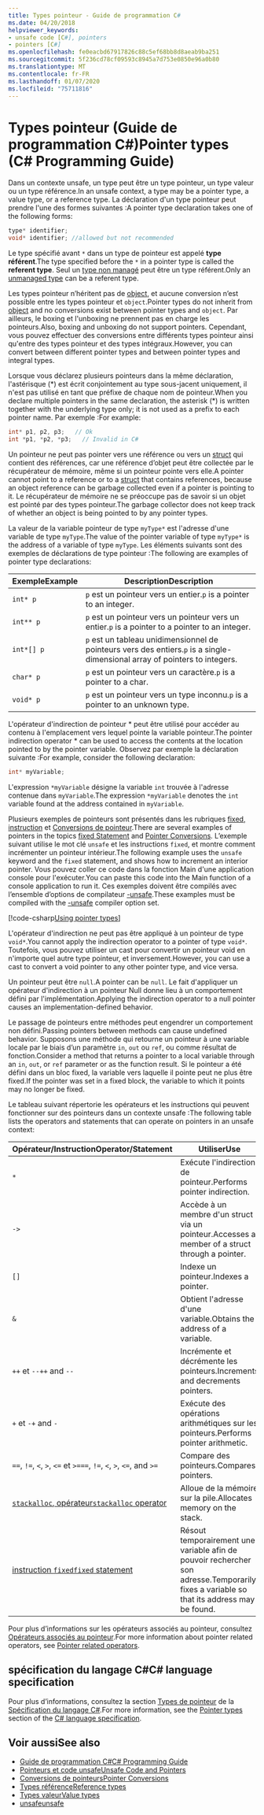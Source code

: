 ```yaml
---
title: Types pointeur - Guide de programmation C#
ms.date: 04/20/2018
helpviewer_keywords:
- unsafe code [C#], pointers
- pointers [C#]
ms.openlocfilehash: fe0eacbd67917826c88c5ef68bb8d8aeab9ba251
ms.sourcegitcommit: 5f236cd78cf09593c8945a7d753e0850e96a0b80
ms.translationtype: MT
ms.contentlocale: fr-FR
ms.lasthandoff: 01/07/2020
ms.locfileid: "75711816"
---
```

# <a name="pointer-types-c-programming-guide"></a><span data-ttu-id="02bce-102">Types pointeur (Guide de programmation C#)</span><span class="sxs-lookup"><span data-stu-id="02bce-102">Pointer types (C# Programming Guide)</span></span>

<span data-ttu-id="02bce-103">Dans un contexte unsafe, un type peut être un type pointeur, un type valeur ou un type référence.</span><span class="sxs-lookup"><span data-stu-id="02bce-103">In an unsafe context, a type may be a pointer type, a value type, or a reference type.</span></span> <span data-ttu-id="02bce-104">La déclaration d'un type pointeur peut prendre l'une des formes suivantes :</span><span class="sxs-lookup"><span data-stu-id="02bce-104">A pointer type declaration takes one of the following forms:</span></span>

``` csharp
type* identifier;
void* identifier; //allowed but not recommended
```

<span data-ttu-id="02bce-105">Le type spécifié avant `*` dans un type de pointeur est appelé **type référent**.</span><span class="sxs-lookup"><span data-stu-id="02bce-105">The type specified before the `*` in a pointer type is called the **referent type**.</span></span> <span data-ttu-id="02bce-106">Seul un [type non managé](../../language-reference/builtin-types/unmanaged-types.md) peut être un type référent.</span><span class="sxs-lookup"><span data-stu-id="02bce-106">Only an [unmanaged type](../../language-reference/builtin-types/unmanaged-types.md) can be a referent type.</span></span>

<span data-ttu-id="02bce-107">Les types pointeur n’héritent pas de [object](../../language-reference/builtin-types/reference-types.md), et aucune conversion n’est possible entre les types pointeur et `object`.</span><span class="sxs-lookup"><span data-stu-id="02bce-107">Pointer types do not inherit from [object](../../language-reference/builtin-types/reference-types.md) and no conversions exist between pointer types and `object`.</span></span> <span data-ttu-id="02bce-108">Par ailleurs, le boxing et l'unboxing ne prennent pas en charge les pointeurs.</span><span class="sxs-lookup"><span data-stu-id="02bce-108">Also, boxing and unboxing do not support pointers.</span></span> <span data-ttu-id="02bce-109">Cependant, vous pouvez effectuer des conversions entre différents types pointeur ainsi qu'entre des types pointeur et des types intégraux.</span><span class="sxs-lookup"><span data-stu-id="02bce-109">However, you can convert between different pointer types and between pointer types and integral types.</span></span>

<span data-ttu-id="02bce-110">Lorsque vous déclarez plusieurs pointeurs dans la même déclaration, l'astérisque (\*) est écrit conjointement au type sous-jacent uniquement, il n'est pas utilisé en tant que préfixe de chaque nom de pointeur.</span><span class="sxs-lookup"><span data-stu-id="02bce-110">When you declare multiple pointers in the same declaration, the asterisk (\*) is written together with the underlying type only; it is not used as a prefix to each pointer name.</span></span> <span data-ttu-id="02bce-111">Par exemple :</span><span class="sxs-lookup"><span data-stu-id="02bce-111">For example:</span></span>

```csharp
int* p1, p2, p3;   // Ok
int *p1, *p2, *p3;   // Invalid in C#
```

<span data-ttu-id="02bce-112">Un pointeur ne peut pas pointer vers une référence ou vers un [struct](../../language-reference/keywords/struct.md) qui contient des références, car une référence d’objet peut être collectée par le récupérateur de mémoire, même si un pointeur pointe vers elle.</span><span class="sxs-lookup"><span data-stu-id="02bce-112">A pointer cannot point to a reference or to a [struct](../../language-reference/keywords/struct.md) that contains references, because an object reference can be garbage collected even if a pointer is pointing to it.</span></span> <span data-ttu-id="02bce-113">Le récupérateur de mémoire ne se préoccupe pas de savoir si un objet est pointé par des types pointeur.</span><span class="sxs-lookup"><span data-stu-id="02bce-113">The garbage collector does not keep track of whether an object is being pointed to by any pointer types.</span></span>

<span data-ttu-id="02bce-114">La valeur de la variable pointeur de type `myType*` est l'adresse d'une variable de type `myType`.</span><span class="sxs-lookup"><span data-stu-id="02bce-114">The value of the pointer variable of type `myType*` is the address of a variable of type `myType`.</span></span> <span data-ttu-id="02bce-115">Les éléments suivants sont des exemples de déclarations de type pointeur :</span><span class="sxs-lookup"><span data-stu-id="02bce-115">The following are examples of pointer type declarations:</span></span>

|<span data-ttu-id="02bce-116">Exemple</span><span class="sxs-lookup"><span data-stu-id="02bce-116">Example</span></span>|<span data-ttu-id="02bce-117">Description</span><span class="sxs-lookup"><span data-stu-id="02bce-117">Description</span></span>|
|-------------|-----------------|
|`int* p`|<span data-ttu-id="02bce-118">`p` est un pointeur vers un entier.</span><span class="sxs-lookup"><span data-stu-id="02bce-118">`p` is a pointer to an integer.</span></span>|
|`int** p`|<span data-ttu-id="02bce-119">`p` est un pointeur vers un pointeur vers un entier.</span><span class="sxs-lookup"><span data-stu-id="02bce-119">`p` is a pointer to a pointer to an integer.</span></span>|
|`int*[] p`|<span data-ttu-id="02bce-120">`p` est un tableau unidimensionnel de pointeurs vers des entiers.</span><span class="sxs-lookup"><span data-stu-id="02bce-120">`p` is a single-dimensional array of pointers to integers.</span></span>|
|`char* p`|<span data-ttu-id="02bce-121">`p` est un pointeur vers un caractère.</span><span class="sxs-lookup"><span data-stu-id="02bce-121">`p` is a pointer to a char.</span></span>|
|`void* p`|<span data-ttu-id="02bce-122">`p` est un pointeur vers un type inconnu.</span><span class="sxs-lookup"><span data-stu-id="02bce-122">`p` is a pointer to an unknown type.</span></span>|

<span data-ttu-id="02bce-123">L'opérateur d'indirection de pointeur \* peut être utilisé pour accéder au contenu à l'emplacement vers lequel pointe la variable pointeur.</span><span class="sxs-lookup"><span data-stu-id="02bce-123">The pointer indirection operator \* can be used to access the contents at the location pointed to by the pointer variable.</span></span> <span data-ttu-id="02bce-124">Observez par exemple la déclaration suivante :</span><span class="sxs-lookup"><span data-stu-id="02bce-124">For example, consider the following declaration:</span></span>

```csharp
int* myVariable;
```

<span data-ttu-id="02bce-125">L'expression `*myVariable` désigne la variable `int` trouvée à l'adresse contenue dans `myVariable`.</span><span class="sxs-lookup"><span data-stu-id="02bce-125">The expression `*myVariable` denotes the `int` variable found at the address contained in `myVariable`.</span></span>

<span data-ttu-id="02bce-126">Plusieurs exemples de pointeurs sont présentés dans les rubriques [fixed, instruction](../../language-reference/keywords/fixed-statement.md) et [Conversions de pointeur](./pointer-conversions.md).</span><span class="sxs-lookup"><span data-stu-id="02bce-126">There are several examples of pointers in the topics [fixed Statement](../../language-reference/keywords/fixed-statement.md) and [Pointer Conversions](./pointer-conversions.md).</span></span> <span data-ttu-id="02bce-127">L’exemple suivant utilise le mot clé `unsafe` et les instructions `fixed`, et montre comment incrémenter un pointeur intérieur.</span><span class="sxs-lookup"><span data-stu-id="02bce-127">The following example uses the `unsafe` keyword and the `fixed` statement, and shows how to increment an interior pointer.</span></span>  <span data-ttu-id="02bce-128">Vous pouvez coller ce code dans la fonction Main d'une application console pour l'exécuter.</span><span class="sxs-lookup"><span data-stu-id="02bce-128">You can paste this code into the Main function of a console application to run it.</span></span> <span data-ttu-id="02bce-129">Ces exemples doivent être compilés avec l’ensemble d’options de compilateur [-unsafe](../../language-reference/compiler-options/unsafe-compiler-option.md).</span><span class="sxs-lookup"><span data-stu-id="02bce-129">These examples must be compiled with the [-unsafe](../../language-reference/compiler-options/unsafe-compiler-option.md) compiler option set.</span></span>

[!code-csharp[Using pointer types](../../../../samples/snippets/csharp/keywords/FixedKeywordExamples.cs#5)]

<span data-ttu-id="02bce-130">L'opérateur d'indirection ne peut pas être appliqué à un pointeur de type `void*`.</span><span class="sxs-lookup"><span data-stu-id="02bce-130">You cannot apply the indirection operator to a pointer of type `void*`.</span></span> <span data-ttu-id="02bce-131">Toutefois, vous pouvez utiliser un cast pour convertir un pointeur void en n'importe quel autre type pointeur, et inversement.</span><span class="sxs-lookup"><span data-stu-id="02bce-131">However, you can use a cast to convert a void pointer to any other pointer type, and vice versa.</span></span>

<span data-ttu-id="02bce-132">Un pointeur peut être `null`.</span><span class="sxs-lookup"><span data-stu-id="02bce-132">A pointer can be `null`.</span></span> <span data-ttu-id="02bce-133">Le fait d'appliquer un opérateur d'indirection à un pointeur Null donne lieu à un comportement défini par l'implémentation.</span><span class="sxs-lookup"><span data-stu-id="02bce-133">Applying the indirection operator to a null pointer causes an implementation-defined behavior.</span></span>

<span data-ttu-id="02bce-134">Le passage de pointeurs entre méthodes peut engendrer un comportement non défini.</span><span class="sxs-lookup"><span data-stu-id="02bce-134">Passing pointers between methods can cause undefined behavior.</span></span> <span data-ttu-id="02bce-135">Supposons une méthode qui retourne un pointeur à une variable locale par le biais d’un paramètre `in`, `out` ou `ref`, ou comme résultat de fonction.</span><span class="sxs-lookup"><span data-stu-id="02bce-135">Consider a method that returns a pointer to a local variable through an `in`, `out`, or `ref` parameter or as the function result.</span></span> <span data-ttu-id="02bce-136">Si le pointeur a été défini dans un bloc fixed, la variable vers laquelle il pointe peut ne plus être fixed.</span><span class="sxs-lookup"><span data-stu-id="02bce-136">If the pointer was set in a fixed block, the variable to which it points may no longer be fixed.</span></span>

<span data-ttu-id="02bce-137">Le tableau suivant répertorie les opérateurs et les instructions qui peuvent fonctionner sur des pointeurs dans un contexte unsafe :</span><span class="sxs-lookup"><span data-stu-id="02bce-137">The following table lists the operators and statements that can operate on pointers in an unsafe context:</span></span>

|<span data-ttu-id="02bce-138">Opérateur/Instruction</span><span class="sxs-lookup"><span data-stu-id="02bce-138">Operator/Statement</span></span>|<span data-ttu-id="02bce-139">Utiliser</span><span class="sxs-lookup"><span data-stu-id="02bce-139">Use</span></span>|
|-------------------------|---------|
|`*`|<span data-ttu-id="02bce-140">Exécute l'indirection de pointeur.</span><span class="sxs-lookup"><span data-stu-id="02bce-140">Performs pointer indirection.</span></span>|
|`->`|<span data-ttu-id="02bce-141">Accède à un membre d'un struct via un pointeur.</span><span class="sxs-lookup"><span data-stu-id="02bce-141">Accesses a member of a struct through a pointer.</span></span>|
|`[]`|<span data-ttu-id="02bce-142">Indexe un pointeur.</span><span class="sxs-lookup"><span data-stu-id="02bce-142">Indexes a pointer.</span></span>|
|`&`|<span data-ttu-id="02bce-143">Obtient l'adresse d'une variable.</span><span class="sxs-lookup"><span data-stu-id="02bce-143">Obtains the address of a variable.</span></span>|
|<span data-ttu-id="02bce-144">`++` et `--`</span><span class="sxs-lookup"><span data-stu-id="02bce-144">`++` and `--`</span></span>|<span data-ttu-id="02bce-145">Incrémente et décrémente les pointeurs.</span><span class="sxs-lookup"><span data-stu-id="02bce-145">Increments and decrements pointers.</span></span>|
|<span data-ttu-id="02bce-146">`+` et `-`</span><span class="sxs-lookup"><span data-stu-id="02bce-146">`+` and `-`</span></span>|<span data-ttu-id="02bce-147">Exécute des opérations arithmétiques sur les pointeurs.</span><span class="sxs-lookup"><span data-stu-id="02bce-147">Performs pointer arithmetic.</span></span>|
|<span data-ttu-id="02bce-148">`==`, `!=`, `<`, `>`, `<=` et `>=`</span><span class="sxs-lookup"><span data-stu-id="02bce-148">`==`, `!=`, `<`, `>`, `<=`, and `>=`</span></span>|<span data-ttu-id="02bce-149">Compare des pointeurs.</span><span class="sxs-lookup"><span data-stu-id="02bce-149">Compares pointers.</span></span>|
|[<span data-ttu-id="02bce-150">`stackalloc`, opérateur</span><span class="sxs-lookup"><span data-stu-id="02bce-150">`stackalloc` operator</span></span>](../../language-reference/operators/stackalloc.md)|<span data-ttu-id="02bce-151">Alloue de la mémoire sur la pile.</span><span class="sxs-lookup"><span data-stu-id="02bce-151">Allocates memory on the stack.</span></span>|
|[<span data-ttu-id="02bce-152">instruction `fixed`</span><span class="sxs-lookup"><span data-stu-id="02bce-152">`fixed` statement</span></span>](../../language-reference/keywords/fixed-statement.md)|<span data-ttu-id="02bce-153">Résout temporairement une variable afin de pouvoir rechercher son adresse.</span><span class="sxs-lookup"><span data-stu-id="02bce-153">Temporarily fixes a variable so that its address may be found.</span></span>|

<span data-ttu-id="02bce-154">Pour plus d’informations sur les opérateurs associés au pointeur, consultez [Opérateurs associés au pointeur](../../language-reference/operators/pointer-related-operators.md).</span><span class="sxs-lookup"><span data-stu-id="02bce-154">For more information about pointer related operators, see [Pointer related operators](../../language-reference/operators/pointer-related-operators.md).</span></span>

## <a name="c-language-specification"></a><span data-ttu-id="02bce-155">spécification du langage C#</span><span class="sxs-lookup"><span data-stu-id="02bce-155">C# language specification</span></span>

<span data-ttu-id="02bce-156">Pour plus d’informations, consultez la section [Types de pointeur](~/_csharplang/spec/unsafe-code.md#pointer-types) de la [Spécification du langage C#](~/_csharplang/spec/introduction.md).</span><span class="sxs-lookup"><span data-stu-id="02bce-156">For more information, see the [Pointer types](~/_csharplang/spec/unsafe-code.md#pointer-types) section of the [C# language specification](~/_csharplang/spec/introduction.md).</span></span>

## <a name="see-also"></a><span data-ttu-id="02bce-157">Voir aussi</span><span class="sxs-lookup"><span data-stu-id="02bce-157">See also</span></span>

- [<span data-ttu-id="02bce-158">Guide de programmation C#</span><span class="sxs-lookup"><span data-stu-id="02bce-158">C# Programming Guide</span></span>](../index.md)
- [<span data-ttu-id="02bce-159">Pointeurs et code unsafe</span><span class="sxs-lookup"><span data-stu-id="02bce-159">Unsafe Code and Pointers</span></span>](index.md)
- [<span data-ttu-id="02bce-160">Conversions de pointeurs</span><span class="sxs-lookup"><span data-stu-id="02bce-160">Pointer Conversions</span></span>](pointer-conversions.md)
- [<span data-ttu-id="02bce-161">Types référence</span><span class="sxs-lookup"><span data-stu-id="02bce-161">Reference types</span></span>](../../language-reference/keywords/reference-types.md)
- [<span data-ttu-id="02bce-162">Types valeur</span><span class="sxs-lookup"><span data-stu-id="02bce-162">Value types</span></span>](../../language-reference/keywords/value-types.md)
- [<span data-ttu-id="02bce-163">unsafe</span><span class="sxs-lookup"><span data-stu-id="02bce-163">unsafe</span></span>](../../language-reference/keywords/unsafe.md)
